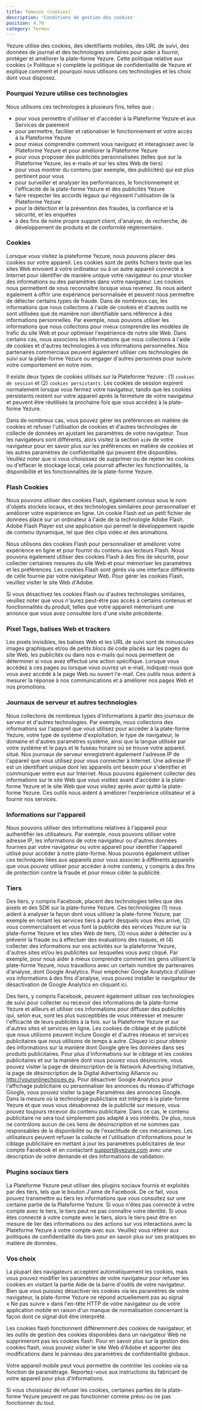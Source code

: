 ```yaml
---
title: Témoins (cookies)
description: 'Conditions de gestion des cookies'
position: 4.70
category: Termes
---
```


Yezure utilise des cookies, des identifiants mobiles, des URL de suivi, des données de journal et des technologies similaires pour aider à fournir, protéger et améliorer la plate-forme Yezure. Cette politique relative aux cookies (« Politique ») complète la politique de confidentialité de Yezure et explique comment et pourquoi nous utilisons ces technologies et les choix dont vous disposez.

### Pourquoi Yezure utilise ces technologies

Nous utilisons ces technologies à plusieurs fins, telles que :

- pour vous permettre d'utiliser et d'accéder à la Plateforme Yezure et aux Services de paiement
- pour permettre, faciliter et rationaliser le fonctionnement et votre accès à la Plateforme Yezure
- pour mieux comprendre comment vous naviguez et interagissez avec la Plateforme Yezure et pour améliorer la Plateforme Yezure
- pour vous proposer des publicités personnalisées (telles que sur la Plateforme Yezure, les e-mails et sur les sites Web de tiers)
- pour vous montrer du contenu (par exemple, des publicités) qui est plus pertinent pour vous
- pour surveiller et analyser les performances, le fonctionnement et l'efficacité de la plate-forme Yezure et des publicités Yezure
- faire respecter les accords légaux qui régissent l'utilisation de la Plateforme Yezure
- pour la détection et la prévention des fraudes, la confiance et la sécurité, et les enquêtes
- à des fins de notre propre support client, d'analyse, de recherche, de développement de produits et de conformité réglementaire.

### Cookies

Lorsque vous visitez la plateforme Yezure, nous pouvons placer des cookies sur votre appareil. Les cookies sont de petits fichiers texte que les sites Web envoient à votre ordinateur ou à un autre appareil connecté à Internet pour identifier de manière unique votre navigateur ou pour stocker des informations ou des paramètres dans votre navigateur. Les cookies nous permettent de vous reconnaître lorsque vous revenez. Ils nous aident également à offrir une expérience personnalisée et peuvent nous permettre de détecter certains types de fraude. Dans de nombreux cas, les informations que nous collectons à l'aide de cookies et d'autres outils ne sont utilisées que de manière non identifiable sans référence à des informations personnelles. Par exemple, nous pouvons utiliser les informations que nous collectons pour mieux comprendre les modèles de trafic du site Web et pour optimiser l'expérience de notre site Web. Dans certains cas, nous associons les informations que nous collectons à l'aide de cookies et d'autres technologies à vos informations personnelles. Nos partenaires commerciaux peuvent également utiliser ces technologies de suivi sur la plate-forme Yezure ou engager d'autres personnes pour suivre votre comportement en notre nom.

Il existe deux types de cookies utilisés sur la Plateforme Yezure : (1) `cookies de session` et (2) `cookies persistants`. Les cookies de session expirent normalement lorsque vous fermez votre navigateur, tandis que les cookies persistants restent sur votre appareil après la fermeture de votre navigateur et peuvent être réutilisés la prochaine fois que vous accédez à la plate-forme Yezure.

Dans de nombreux cas, vous pouvez gérer les préférences en matière de cookies et refuser l'utilisation de cookies et d'autres technologies de collecte de données en ajustant les paramètres de votre navigateur. Tous les navigateurs sont différents, alors visitez la section `aide` de votre navigateur pour en savoir plus sur les préférences en matière de cookies et les autres paramètres de confidentialité qui peuvent être disponibles. Veuillez noter que si vous choisissez de supprimer ou de rejeter les cookies ou d'effacer le stockage local, cela pourrait affecter les fonctionnalités, la disponibilité et les fonctionnalités de la plate-forme Yezure.

### Flash Cookies

Nous pouvons utiliser des cookies Flash, également connus sous le nom d'objets stockés locaux, et des technologies similaires pour personnaliser et améliorer votre expérience en ligne. Un cookie Flash est un petit fichier de données placé sur un ordinateur à l'aide de la technologie Adobe Flash. Adobe Flash Player est une application qui permet le développement rapide de contenu dynamique, tel que des clips vidéo et des animations.

Nous utilisons des cookies Flash pour personnaliser et améliorer votre expérience en ligne et pour fournir du contenu aux lecteurs Flash. Nous pouvons également utiliser des cookies Flash à des fins de sécurité, pour collecter certaines mesures du site Web et pour mémoriser les paramètres et les préférences. Les cookies Flash sont gérés via une interface différente de celle fournie par votre navigateur Web. Pour gérer les cookies Flash, veuillez visiter le site Web d'Adobe.

Si vous désactivez les cookies Flash ou d'autres technologies similaires, veuillez noter que vous n'aurez peut-être pas accès à certains contenus et fonctionnalités du produit, telles que votre appareil mémorisant une annonce que vous avez consultée lors d'une visite précédente.

### Pixel Tags, balises Web et trackers

Les pixels invisibles, les balises Web et les URL de suivi sont de minuscules images graphiques et/ou de petits blocs de code placés sur les pages du site Web, les publicités ou dans nos e-mails qui nous permettent de déterminer si vous avez effectué une action spécifique. Lorsque vous accédez à ces pages ou lorsque vous ouvrez un e-mail, indiquez-nous que vous avez accédé à la page Web ou ouvert l'e-mail. Ces outils nous aident à mesurer la réponse à nos communications et à améliorer nos pages Web et nos promotions.

### Journaux de serveur et autres technologies

Nous collectons de nombreux types d'informations à partir des journaux de serveur et d'autres technologies. Par exemple, nous collectons des informations sur l'appareil que vous utilisez pour accéder à la plate-forme Yezure, votre type de système d'exploitation, le type de navigateur, le domaine et d'autres paramètres système, ainsi que la langue utilisée par votre système et le pays et le fuseau horaire où se trouve votre appareil. situé. Nos journaux de serveur enregistrent également l'adresse IP de l'appareil que vous utilisez pour vous connecter à Internet. Une adresse IP est un identifiant unique dont les appareils ont besoin pour s'identifier et communiquer entre eux sur Internet. Nous pouvons également collecter des informations sur le site Web que vous visitiez avant d'accéder à la plate-forme Yezure et le site Web que vous visitez après avoir quitté la plate-forme Yezure. Ces outils nous aident à améliorer l'expérience utilisateur et à fournir nos services.

### Informations sur l'appareil

Nous pouvons utiliser des informations relatives à l'appareil pour authentifier les utilisateurs. Par exemple, nous pouvons utiliser votre adresse IP, les informations de votre navigateur ou d'autres données fournies par votre navigateur ou votre appareil pour identifier l'appareil utilisé pour accéder à notre plate-forme. Nous pouvons également utiliser ces techniques liées aux appareils pour vous associer à différents appareils que vous pouvez utiliser pour accéder à notre contenu, y compris à des fins de protection contre la fraude et pour mieux cibler la publicité.

### Tiers

Des tiers, y compris Facebook, placent des technologies telles que des pixels et des SDK sur la plate-forme Yezure. Ces technologies (1) nous aident à analyser la façon dont vous utilisez la plate-forme Yezure, par exemple en notant les services tiers à partir desquels vous êtes arrivé, (2) vous commercialisent et vous font la publicité des services Yezure sur la plate-forme Yezure et les sites Web de tiers, (3) nous aider à détecter ou à prévenir la fraude ou à effectuer des évaluations des risques, et (4) collecter des informations sur vos activités sur la plateforme Yezure, d'autres sites et/ou les publicités sur lesquelles vous avez cliqué. Par exemple, pour nous aider à mieux comprendre comment les gens utilisent la plate-forme Yezure, nous travaillons avec un certain nombre de partenaires d'analyse, dont Google Analytics. Pour empêcher Google Analytics d'utiliser vos informations à des fins d'analyse, vous pouvez installer le navigateur de désactivation de Google Analytics en cliquant ici.

Des tiers, y compris Facebook, peuvent également utiliser ces technologies de suivi pour collecter ou recevoir des informations de la plate-forme Yezure et ailleurs et utiliser ces informations pour diffuser des publicités qui, selon eux, sont les plus susceptibles de vous intéresser et mesurer l'efficacité de leurs publicités à la fois. sur la Plateforme Yezure et sur d'autres sites et services en ligne. Les cookies de ciblage et de publicité que nous utilisons peuvent inclure Google et d'autres réseaux et services publicitaires que nous utilisons de temps à autre. Cliquez ici pour obtenir des informations sur la manière dont Google gère les données dans ses produits publicitaires. Pour plus d'informations sur le ciblage et les cookies publicitaires et sur la manière dont vous pouvez vous désinscrire, vous pouvez visiter la page de désinscription de la Network Advertising Initiative, la page de désinscription de la Digital Advertising Alliance ou http://youronlinechoices.eu. Pour désactiver Google Analytics pour l'affichage publicitaire ou personnaliser les annonces du réseau d'affichage Google, vous pouvez visiter la page Paramètres des annonces Google. Dans la mesure où la technologie publicitaire est intégrée à la plate-forme Yezure et que vous vous désabonnez de la publicité sur mesure, vous pouvez toujours recevoir du contenu publicitaire. Dans ce cas, le contenu publicitaire ne sera tout simplement pas adapté à vos intérêts. De plus, nous ne contrôlons aucun de ces liens de désinscription et ne sommes pas responsables de la disponibilité ou de l'exactitude de ces mécanismes. Les utilisateurs peuvent refuser la collecte et l'utilisation d'informations pour le ciblage publicitaire en mettant à jour les paramètres publicitaires de leur compte Facebook et en contactant support@yezure.com avec une description de votre demande et des informations de validation.

### Plugins sociaux tiers

La Plateforme Yezure peut utiliser des plugins sociaux fournis et exploités par des tiers, tels que le bouton J'aime de Facebook. De ce fait, vous pouvez transmettre au tiers les informations que vous consultez sur une certaine partie de la Plateforme Yezure. Si vous n'êtes pas connecté à votre compte avec le tiers, le tiers peut ne pas connaître votre identité. Si vous êtes connecté à votre compte avec le tiers, alors le tiers peut être en mesure de lier des informations ou des actions sur vos interactions avec la Plateforme Yezure à votre compte avec eux. Veuillez vous référer aux politiques de confidentialité du tiers pour en savoir plus sur ses pratiques en matière de données.

### Vos choix

La plupart des navigateurs acceptent automatiquement les cookies, mais vous pouvez modifier les paramètres de votre navigateur pour refuser les cookies en visitant la partie Aide de la barre d'outils de votre navigateur. Bien que vous puissiez désactiver les cookies via les paramètres de votre navigateur, la plate-forme Yezure ne répond actuellement pas au signal « Ne pas suivre » dans l'en-tête HTTP de votre navigateur ou de votre application mobile en raison d'un manque de normalisation concernant la façon dont ce signal doit être interprété.

Les cookies flash fonctionnent différemment des cookies de navigateur, et les outils de gestion des cookies disponibles dans un navigateur Web ne supprimeront pas les cookies flash. Pour en savoir plus sur la gestion des cookies flash, vous pouvez visiter le site Web d'Adobe et apporter des modifications dans le panneau des paramètres de confidentialité globaux.

Votre appareil mobile peut vous permettre de contrôler les cookies via sa fonction de paramétrage. Reportez-vous aux instructions du fabricant de votre appareil pour plus d'informations.

Si vous choisissez de refuser les cookies, certaines parties de la plate-forme Yezure peuvent ne pas fonctionner comme prévu ou ne pas fonctionner du tout.